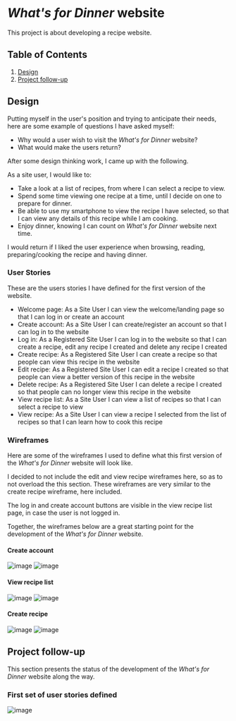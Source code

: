 # <em>What's for Dinner</em> website

This project is about developing a recipe website.

## Table of Contents

1. [Design](#design)
2. [Project follow-up](#project-follow-up)

## Design

Putting myself in the user's position and trying to anticipate their needs, here are some example of questions I have asked myself:

* Why would a user wish to visit the <em>What's for Dinner</em> website?
* What would make the users return?

After some design thinking work, I came up with the following.

As a site user, I would like to:
* Take a look at a list of recipes, from where I can select a recipe to view.
* Spend some time viewing one recipe at a time, until I decide on one to prepare for dinner.
* Be able to use my smartphone to view the recipe I have selected, so that I can view any details of this recipe while I am cooking.
* Enjoy dinner, knowing I can count on <em>What's for Dinner</em> website next time.

I would return if I liked the user experience when browsing, reading, preparing/cooking the recipe and having dinner.

### User Stories

These are the users stories I have defined for the first version of the website.

* Welcome page: As a Site User I can view the welcome/landing page so that I can log in or create an account
* Create account: As a Site User I can create/register an account so that I can log in to the website
* Log in: As a Registered Site User I can log in to the website so that I can create a recipe, edit any recipe I created and delete any recipe I created
* Create recipe: As a Registered Site User I can create a recipe so that people can view this recipe in the website
* Edit recipe: As a Registered Site User I can edit a recipe I created so that people can view a better version of this recipe in the website
* Delete recipe: As a Registered Site User I can delete a recipe I created so that people can no longer view this recipe in the website
* View recipe list: As a Site User I can view a list of recipes so that I can select a recipe to view
* View recipe: As a Site User I can view a recipe I selected from the list of recipes so that I can learn how to cook this recipe

### Wireframes

Here are some of the wireframes I used to define what this first version of the <em>What's for Dinner</em> website will look like.

I decided to not include the edit and view recipe wireframes here, so as to not overload the this section. These wireframes are very similar to the create recipe wireframe, here included.

The log in and create account buttons are visible in the view recipe list page, in case the user is not logged in.

Together, the wireframes below are a great starting point for the development of the <em>What's for Dinner</em> website.

#### Create account

![image](https://user-images.githubusercontent.com/87392921/168344041-18c22795-d9e1-4bc3-a16a-f4a524a72b81.png)
![image](https://user-images.githubusercontent.com/87392921/168336912-b00816a5-f39a-4b38-bd31-109a8fc72a27.png)

#### View recipe list

![image](https://user-images.githubusercontent.com/87392921/168376267-d1926b42-ba3a-4613-ab98-d75a4848698f.png)
![image](https://user-images.githubusercontent.com/87392921/168343499-e5c7ccbf-5992-4bc1-83ad-e916ef1799ae.png)

#### Create recipe

![image](https://user-images.githubusercontent.com/87392921/168366511-061497bd-3983-4409-b4f5-132a579446f0.png)
![image](https://user-images.githubusercontent.com/87392921/168367108-16854308-335c-4a3d-88d9-526afbd10c9b.png)

## Project follow-up

This section presents the status of the development of the <em>What's for Dinner</em> website along the way.

### First set of user stories defined

![image](https://user-images.githubusercontent.com/87392921/168377764-24ce531b-60ae-4e17-8682-23b9382b96d0.png)









